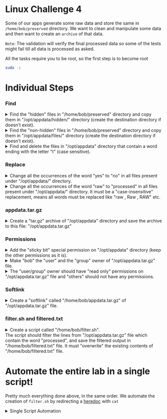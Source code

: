 # Linux Challenge 4

Some of our apps generate some raw data and store the same in `/home/bob/preserved` directory. We want to clean and manipulate some data and then want to create an `archive` of that data.

`Note`: The validation will verify the final processed data so some of the tests might fail till all data is processed as asked.



All the tasks require you to be root, so the first step is to become root

```bash
sudo -i
```

# Individual Steps

### Find

<details>
<summary>Find the "hidden" files in "/home/bob/preserved" directory and copy them in "/opt/appdata/hidden/" directory (create the destination directory if doesn't exist).</summary>

```bash
mkdir -p /opt/appdata/hidden
find /home/bob/preserved -type f -name ".*" -exec cp "{}" /opt/appdata/hidden/ \;
```

</details>

<details>
<summary>Find the "non-hidden" files in "/home/bob/preserved" directory and copy them in "/opt/appdata/files/" directory (create the destination directory if doesn't exist).</summary>

```bash
mkdir -p /opt/appdata/files
find /home/bob/preserved -type f -not -name ".*" -exec cp "{}" /opt/appdata/files/ \;
```

</details>

<details>
<summary>Find and delete the files in "/opt/appdata" directory that contain a word ending with the letter "t" (case sensitive).</summary>

```bash
rm -f $(find /opt/appdata/ -type f -exec grep -l 't\>' "{}"  \; )
```

</details>

### Replace

<details>
<summary>Change all the occurrences of the word "yes" to "no" in all files present under "/opt/appdata/" directory.</summary>

```bash
find /opt/appdata -type f -name "*" -exec sed -i 's/\byes\b/no/g' "{}" \;
```

</details>

<details>
<summary>Change all the occurrences of the word "raw" to "processed" in all files present under "/opt/appdata/" directory. It must be a "case-insensitive" replacement, means all words must be replaced like "raw , Raw , RAW" etc.</summary>

```bash
find /opt/appdata -type f -name "*" -exec sed -i 's/\braw\b/processed/ig' "{}" \;
```

</details>

### appdata.tar.gz

<details>
<summary>Create a "tar.gz" archive of "/opt/appdata" directory and save the archive to this file: "/opt/appdata.tar.gz"</summary>

```bash
cd /opt
# /opt/appdata contains the final processed data
tar -zcf appdata.tar.gz appdata
```

</details>

### Permissions

<details>
<summary>Add the "sticky bit" special permission on "/opt/appdata" directory (keep the other permissions as it is).</summary>

```bash
chmod +t /opt/appdata
```

</details>

<details>
<summary>Make "bob" the "user" and the "group" owner of "/opt/appdata.tar.gz" file.</summary>

```bash
chown bob:bob /opt/appdata.tar.gz
```

</details>

<details>
<summary>The "user/group" owner should have "read only" permissions on "/opt/appdata.tar.gz" file and "others" should not have any permissions.</summary>

```bash
chmod 440 /opt/appdata.tar.gz
```

</details>

### Softlink

<details>
<summary>
Create a "softlink" called "/home/bob/appdata.tar.gz" of "/opt/appdata.tar.gz" file.</summary>

```bash
ln -s /opt/appdata.tar.gz /home/bob/appdata.tar.gz
```

</details>

### filter.sh and filtered.txt

<details>
<summary>Create a script called "/home/bob/filter.sh".<br>The script should filter the lines from "/opt/appdata.tar.gz" file which contain the word "processed", and save the filtered output in "/home/bob/filtered.txt" file. It must "overwrite" the existing contents of "/home/bob/filtered.txt" file.</summary>

```bash
vi /home/bob/filter.sh
```

Add the following lines and save it.

```bash
#!/bin/bash

tar -xzOf /opt/appdata.tar.gz | grep processed > /home/bob/filtered.txt
```

Make executable, and run it

```bash
chmod +x /home/bob/filter.sh
/home/bob/filter.sh
```
</details>

# Automate the entire lab in a single script!

Pretty much everything done above, in the same order. We automate the creation of `filter.sh` by redirecting a [heredoc](https://linuxize.com/post/bash-heredoc/) with `cat`

<details>
<summary>Single Script Automation</summary>

```bash
# Start lab and paste this entire script to the command prompt.
# When it completes, press the check button.
sudo -i

#################################
#
# Find
#
#################################

mkdir -p /opt/appdata/hidden
mkdir -p /opt/appdata/files
# Hidden files
find /home/bob/preserved -type f -name ".*" -exec cp "{}" /opt/appdata/hidden/ \;
# non-hidden files
find /home/bob/preserved -type f -not -name ".*" -exec cp "{}" /opt/appdata/files/ \;
# delete files with words ending in 't'
rm -f $(find /opt/appdata/ -type f  -exec grep -l 't\>' "{}"  \; )

#################################
#
# Replace:
#
#################################

# Change all the occurrences of the word "yes" to "no"
find /opt/appdata -type f -name "*" -exec sed -i 's/\byes\b/no/g' "{}" \;
# Change all the occurrences of the word "raw" to "processed"
find /opt/appdata -type f -name "*" -exec sed -i 's/\braw\b/processed/ig' "{}" \;

#################################
#
# appdata.tar.gz
#
#################################

# Create a "tar.gz" archive of "/opt/appdata" directory and save the archive to this file: "/opt/appdata.tar.gz"
cd /opt
tar -zcf appdata.tar.gz appdata

#################################
#
# Permissions
#
#################################

# Sticky bit
chmod +t /opt/appdata
# Make bob owner
chown bob:bob /opt/appdata.tar.gz
# Set read-only
chmod 440 /opt/appdata.tar.gz

#################################
#
# Softlink
#
#################################

ln -s /opt/appdata.tar.gz /home/bob/appdata.tar.gz

#################################
#
# Filter.sh 
#
#################################

cat <<'EOF' > /home/bob/filter.sh
#!/bin/bash

tar -xzOf /opt/appdata.tar.gz | grep processed > /home/bob/filtered.txt
EOF

chmod +x /home/bob/filter.sh

#################################
#
# Filtered.txt
#
#################################

# Execute our script
/home/bob/filter.sh
```
</details>
